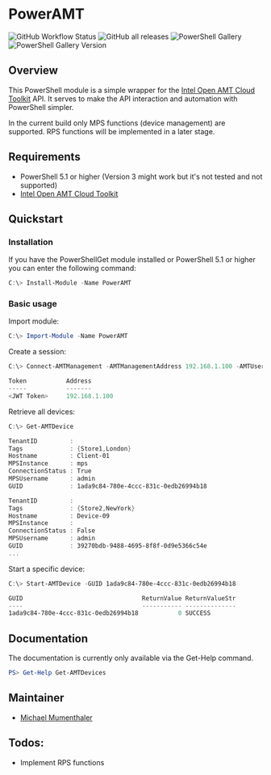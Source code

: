 # PowerAMT

![GitHub Workflow Status](https://img.shields.io/github/workflow/status/netricsag/PowerAMT/CI)
![GitHub all releases](https://img.shields.io/github/downloads/netricsag/PowerAMT/total?label=Downloads&logo=github)
![PowerShell Gallery](https://img.shields.io/powershellgallery/dt/PowerAMT?label=Downloads&logo=powershell)
![PowerShell Gallery Version](https://img.shields.io/powershellgallery/v/PowerAMT?label=PowerShell%20Gallery&logo=powerShell)

## Overview

This PowerShell module is a simple wrapper for the [Intel Open AMT Cloud Toolkit](https://github.com/open-amt-cloud-toolkit/open-amt-cloud-toolkit) API.
It serves to make the API interaction and automation with PowerShell simpler.

In the current build only MPS functions (device management) are supported. RPS functions will be implemented in a later stage.

## Requirements

- PowerShell 5.1 or higher (Version 3 might work but it's not tested and not supported)
- [Intel Open AMT Cloud Toolkit](https://github.com/open-amt-cloud-toolkit/open-amt-cloud-toolkit)

## Quickstart

### Installation

If you have the PowerShellGet module installed or PowerShell 5.1 or higher you can enter the following command:

```powershell
C:\> Install-Module -Name PowerAMT
```

### Basic usage

Import module:

```powershell
C:\> Import-Module -Name PowerAMT
```

Create a session:

```powershell
C:\> Connect-AMTManagement -AMTManagementAddress 192.168.1.100 -AMTUsername admin -AMTPassword P@ssw0rd

Token           Address
-----           -------
<JWT Token>     192.168.1.100
```

Retrieve all devices:

```powershell
C:\> Get-AMTDevice

TenantID         :
Tags             : {Store1,London}
Hostname         : Client-01
MPSInstance      : mps
ConnectionStatus : True
MPSUsername      : admin
GUID             : 1ada9c84-780e-4ccc-831c-0edb26994b18

TenantID         :
Tags             : {Store2,NewYork}
Hostname         : Device-09
MPSInstance      :
ConnectionStatus : False
MPSUsername      : admin
GUID             : 39270bdb-9488-4695-8f8f-0d9e5366c54e
...
```

Start a specific device:

```powershell
C:\> Start-AMTDevice -GUID 1ada9c84-780e-4ccc-831c-0edb26994b18

GUID                                 ReturnValue ReturnValueStr
----                                 ----------- --------------
1ada9c84-780e-4ccc-831c-0edb26994b18           0 SUCCESS
```

## Documentation

The documentation is currently only available via the Get-Help command.

```PowerShell
PS> Get-Help Get-AMTDevices
```

## Maintainer

- [Michael Mumenthaler](https://github.com/michaelmumenthaler)

## Todos:

- Implement RPS functions
